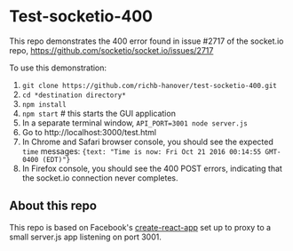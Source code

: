 # Test-socketio-400

This repo demonstrates the 400 error found in issue #2717 of the socket.io repo, https://github.com/socketio/socket.io/issues/2717

To use this demonstration:

1. `git clone https://github.com/richb-hanover/test-socketio-400.git`
2. `cd *destination directory*`
3. `npm install`
4. `npm start` # this starts the GUI application
5. In a separate terminal window, `API_PORT=3001 node server.js`
6. Go to http://localhost:3000/test.html
7.  In Chrome and Safari browser console, you should see the expected `time` messages:
    `{text: "Time is now: Fri Oct 21 2016 00:14:55 GMT-0400 (EDT)"}`
8. In Firefox console, you should see the 400 POST errors, indicating that the socket.io connection never completes.

## About this repo

This repo is based on Facebook's [create-react-app](https://github.com/facebookincubator/create-react-app) 
set up to proxy to a small server.js app listening on port 3001.